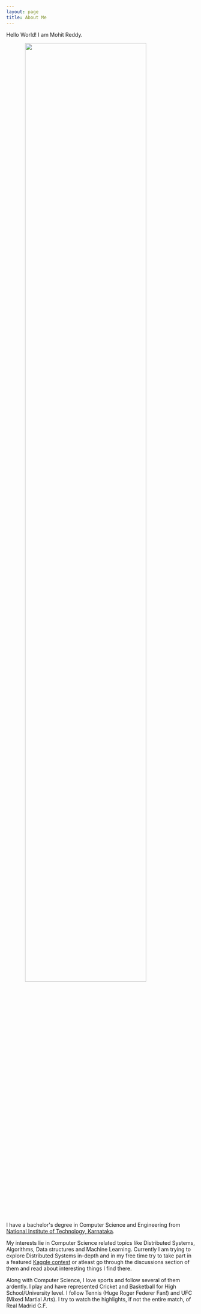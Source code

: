 ```yaml
---
layout: page
title: About Me
---
```


Hello World! I am Mohit Reddy. 

<img src="{{ site.url }}/public/about-me-pic.jpg" style="width: 80%; display: block; margin-left: auto; margin-right: auto;">

I have a bachelor's degree in Computer Science and Engineering from <a href="http://nitk.ac.in/">National Institute of Technology, Karnataka</a>.

My interests lie in Computer Science related topics like Distributed Systems, Algorithms, Data structures and Machine Learning. Currently I am trying to explore Distributed Systems in-depth and in my free time try to take part in a featured <a href="https://www.kaggle.com/">Kaggle contest</a> or atleast go through the discussions section of them and read about interesting things I find there.

Along with Computer Science, I love sports and follow several of them ardently. I play and have represented Cricket and Basketball for High School/University level. I follow Tennis (Huge Roger Federer Fan!) and UFC (Mixed Martial Arts). I try to watch the highlights, if not the entire match, of Real Madrid C.F.

